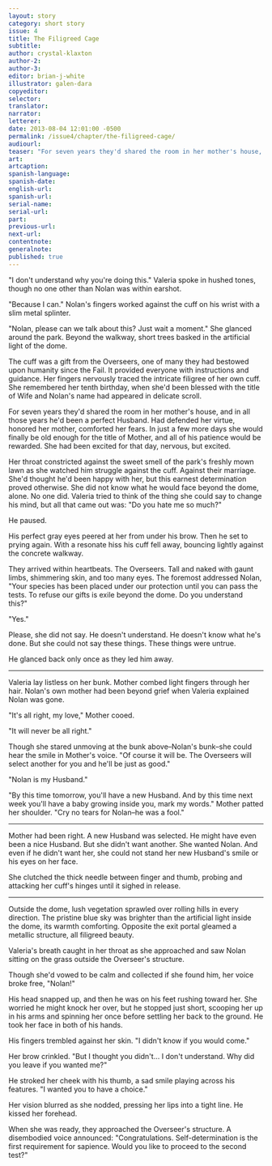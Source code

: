 ```yaml
---
layout: story
category: short story
issue: 4
title: The Filigreed Cage
subtitle:
author: crystal-klaxton
author-2:
author-3:
editor: brian-j-white
illustrator: galen-dara
copyeditor:
selector:
translator:
narrator:
letterer:
date: 2013-08-04 12:01:00 -0500
permalink: /issue4/chapter/the-filigreed-cage/
audiourl:
teaser: "For seven years they'd shared the room in her mother's house, and in all those years he'd been a perfect Husband."
art:
artcaption:
spanish-language:
spanish-date:
english-url:
spanish-url:
serial-name:
serial-url:
part:
previous-url:
next-url:
contentnote:
generalnote:
published: true
---
```


"I don't understand why you're doing this." Valeria spoke in hushed tones, though no one other than Nolan was within earshot.

"Because I can." Nolan's fingers worked against the cuff on his wrist with a slim metal splinter.

"Nolan, please can we talk about this? Just wait a moment." She glanced around the park. Beyond the walkway, short trees basked in the artificial light of the dome.

The cuff was a gift from the Overseers, one of many they had bestowed upon humanity since the Fail. It provided everyone with instructions and guidance. Her fingers nervously traced the intricate filigree of her own cuff. She remembered her tenth birthday, when she'd been blessed with the title of Wife and Nolan's name had appeared in delicate scroll.

For seven years they'd shared the room in her mother's house, and in all those years he'd been a perfect Husband. Had defended her virtue, honored her mother, comforted her fears. In just a few more days she would finally be old enough for the title of Mother, and all of his patience would be rewarded. She had been excited for that day, nervous, but excited.

Her throat constricted against the sweet smell of the park's freshly mown lawn as she watched him struggle against the cuff. Against their marriage. She'd thought he'd been happy with her, but this earnest determination proved otherwise. She did not know what he would face beyond the dome, alone. No one did. Valeria tried to think of the thing she could say to change his mind, but all that came out was: "Do you hate me so much?"

He paused.

His perfect gray eyes peered at her from under his brow. Then he set to prying again. With a resonate hiss his cuff fell away, bouncing lightly against the concrete walkway.

They arrived within heartbeats. The Overseers. Tall and naked with gaunt limbs, shimmering skin, and too many eyes. The foremost addressed Nolan, "Your species has been placed under our protection until you can pass the tests. To refuse our gifts is exile beyond the dome. Do you understand this?"

"Yes."

Please, she did not say. He doesn't understand. He doesn't know what he's done. But she could not say these things. These things were untrue.

He glanced back only once as they led him away.

----

Valeria lay listless on her bunk. Mother combed light fingers through her hair. Nolan's own mother had been beyond grief when Valeria explained Nolan was gone.

"It's all right, my love," Mother cooed.

"It will never be all right."

Though she stared unmoving at the bunk above–Nolan's bunk–she could hear the smile in Mother's voice. "Of course it will be. The Overseers will select another for you and he'll be just as good."

"Nolan is my Husband."

"By this time tomorrow, you'll have a new Husband. And by this time next week you'll have a baby growing inside you, mark my words." Mother patted her shoulder. "Cry no tears for Nolan–he was a fool."

----

Mother had been right. A new Husband was selected. He might have even been a nice Husband. But she didn't want another. She wanted Nolan. And even if he didn't want her, she could not stand her new Husband's smile or his eyes on her face.

She clutched the thick needle between finger and thumb, probing and attacking her cuff's hinges until it sighed in release.

----

Outside the dome, lush vegetation sprawled over rolling hills in every direction. The pristine blue sky was brighter than the artificial light inside the dome, its warmth comforting. Opposite the exit portal gleamed a metallic structure, all filigreed beauty.

Valeria's breath caught in her throat as she approached and saw Nolan sitting on the grass outside the Overseer's structure.

Though she'd vowed to be calm and collected if she found him, her voice broke free, "Nolan!"

His head snapped up, and then he was on his feet rushing toward her. She worried he might knock her over, but he stopped just short, scooping her up in his arms and spinning her once before settling her back to the ground. He took her face in both of his hands.

His fingers trembled against her skin. "I didn't know if you would come."

Her brow crinkled. "But I thought you didn't… I don't understand. Why did you leave if you wanted me?"

He stroked her cheek with his thumb, a sad smile playing across his features. "I wanted you to have a choice."

Her vision blurred as she nodded, pressing her lips into a tight line. He kissed her forehead.

When she was ready, they approached the Overseer's structure. A disembodied voice announced: "Congratulations. Self-determination is the first requirement for sapience. Would you like to proceed to the second test?"
